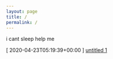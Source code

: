```yaml
---
layout: page
title: /
permalink: /
---
```


i cant sleep
help me

[ 2020-04-23T05:19:39+00:00 ] [untitled 1](untitled-1.md)